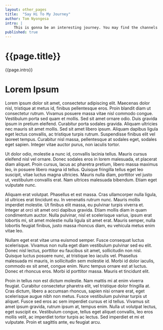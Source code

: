 ```yaml
---
layout: other_pages
title:  "Say Hi To My Journey"
author: Tom Nyongesa
intro: |
    This is gonna be an interesting journey. You may find the channels in my head rather bumpy but if you stick around, I promise you wellness and comfort. Good things may be slow to come but last eternally! This is gonna be an interesting journey. You may find the channels in my head rather bumpy but if you stick around, I promise you wellness and comfort. Good things may be slow to come but last eternally! This is gonna be an interesting journey. You may find the channels in my head rather bumpy but if you stick around, I promise you wellness and comfort. Good things may be slow to come but last eternally!
published: true
---
```


# {{page.title}}

{{page.intro}}

# Lorem Ipsum

Lorem ipsum dolor sit amet, consectetur adipiscing elit. Maecenas dolor nisl, tristique at metus id, finibus pellentesque eros. Proin blandit diam ut consectetur rutrum. Vivamus posuere massa vitae nisl commodo congue. Vestibulum porta sed quam et mollis. Sed sit amet ornare odio. Duis gravida ipsum in pretium eleifend. Curabitur porta sodales gravida. Aliquam ultricies nec mauris sit amet mollis. Sed sit amet libero ipsum. Aliquam dapibus ligula eget lectus convallis, ac tristique turpis rutrum. Suspendisse finibus elit vel laoreet tempus. Curabitur nisl massa, pellentesque at sodales eget, sodales eget sapien. Integer vitae auctor purus, non iaculis tortor.

Ut dolor odio, molestie a nunc id, convallis lacinia tellus. Mauris cursus eleifend nisl vel ornare. Donec sodales eros in lorem malesuada, et placerat diam aliquet. Proin cursus, lacus ac pharetra pretium, libero massa maximus leo, in posuere libero magna id tellus. Quisque fringilla tellus eget leo suscipit, vitae luctus magna ultricies. Mauris nulla diam, porttitor vel justo ut, vestibulum convallis erat. Nam ultrices malesuada bibendum. Etiam eget vulputate nunc.

Aliquam erat volutpat. Phasellus et est massa. Cras ullamcorper nulla ligula, id ultrices erat tincidunt eu. In venenatis rutrum nunc. Mauris mollis imperdiet molestie. Ut finibus elit massa, eu pulvinar turpis viverra et. Integer at orci sit amet orci dapibus gravida. Etiam mollis diam in quam condimentum auctor. Nulla pulvinar, nisl et scelerisque varius, ipsum erat lobortis mi, sit amet molestie nulla ligula sit amet erat. Mauris semper, nulla lobortis feugiat finibus, justo massa rhoncus diam, eu vehicula metus enim vitae leo.

Nullam eget erat vitae urna euismod semper. Fusce consequat luctus scelerisque. Vivamus non nulla eget diam vestibulum pulvinar sed eu elit. Donec nisl lectus, porttitor eu faucibus sit amet, sollicitudin non nisl. Quisque luctus posuere nunc, at tristique leo iaculis vel. Phasellus malesuada mi mauris, in sollicitudin sem molestie id. Morbi id dolor iaculis, commodo ex sit amet, congue enim. Nunc tempus ornare est at luctus. Donec et rhoncus eros. Morbi id porttitor massa. Mauris et tincidunt elit.

Proin in tellus non est dictum molestie. Nam mattis mi at enim viverra feugiat. Curabitur consectetur pharetra elit, vel tristique dolor fringilla at. Cras dictum, libero a accumsan rhoncus, sapien nisi ornare erat, eget scelerisque augue nibh non metus. Fusce vestibulum pulvinar turpis ut aliquet. Fusce sed eros ac sem imperdiet cursus et id tellus. Vivamus sit amet ipsum gravida, rutrum ipsum at, tempus enim. Nulla ut volutpat lectus, eget suscipit ex. Vestibulum congue, tellus eget aliquet convallis, leo eros mollis velit, ac imperdiet tortor turpis ac lectus. Sed imperdiet et mi et vulputate. Proin et sagittis ante, eu feugiat arcu.